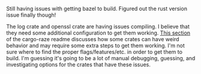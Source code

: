 Still having issues with getting bazel to build. Figured out the rust version issue finally though!

The log crate and openssl crate are having issues compiling. I believe that they need some additional configuration to get them working. [This section](https://github.com/google/cargo-raze#handling-unconventional-crates) of the cargo-raze readme discusses how some crates can have weird behavior and may require some extra steps to get them working. I'm not sure where to find the proper flags/features/etc. in order to get them to build. I'm guessing it's going to be a lot of manual debugging, guessing, and investigating options for the crates that have these issues.

